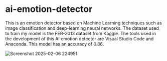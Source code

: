 # ai-emotion-detector

This is an emotion detector based on Machine Learning techniques such as image classification and deep-learning neural networks. The dataset used to train my model is the FER-2013 dataset from Kaggle. The tools used in the development of this AI emotion detector are Visual Studio Code and Anaconda. This model has an accuracy of 0.86.

![Screenshot 2025-02-06 224951](https://github.com/user-attachments/assets/6cb83ba6-7647-41e3-aeb9-c1291d11956f)
